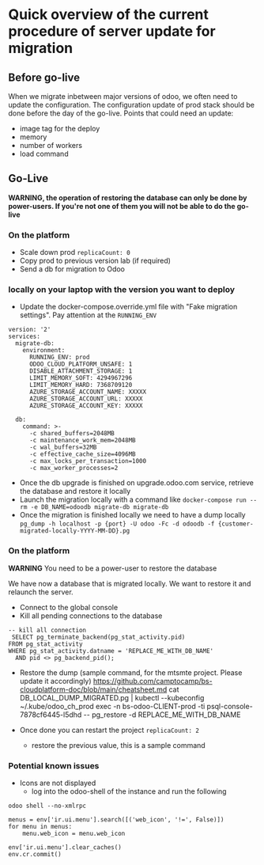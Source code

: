 # Quick overview of the current procedure of server update for migration

## Before go-live

When we migrate inbetween major versions of odoo, we often need to update the configuration.
The configuration update of prod stack should be done before the day of the go-live.
Points that could need an update:
  - image tag for the deploy
  - memory
  - number of workers
  - load command

## Go-Live

**WARNING, the operation of restoring the database can only be done by power-users. If you're not one of them you will
not be able to do the go-live**

### On the platform
- Scale down prod `replicaCount: 0`
- Copy prod to previous version lab (if required)
- Send a db for migration to Odoo

### locally on your laptop with the version you want to deploy
- Update the docker-compose.override.yml file with "Fake migration settings". Pay attention at the `RUNNING_ENV`

```
version: '2'
services:
  migrate-db:
    environment:
      RUNNING_ENV: prod
      ODOO_CLOUD_PLATFORM_UNSAFE: 1
      DISABLE_ATTACHMENT_STORAGE: 1
      LIMIT_MEMORY_SOFT: 4294967296
      LIMIT_MEMORY_HARD: 7368709120
      AZURE_STORAGE_ACCOUNT_NAME: XXXXX
      AZURE_STORAGE_ACCOUNT_URL: XXXXX
      AZURE_STORAGE_ACCOUNT_KEY: XXXXX

  db:
    command: >-
      -c shared_buffers=2048MB
      -c maintenance_work_mem=2048MB
      -c wal_buffers=32MB
      -c effective_cache_size=4096MB
      -c max_locks_per_transaction=1000
      -c max_worker_processes=2
```

- Once the db upgrade is finished on upgrade.odoo.com service, retrieve the database and restore it locally
- Launch the migration locally with a command like `docker-compose run --rm -e DB_NAME=odoodb migrate-db migrate-db`
- Once the migration is finished locally we need to have a dump locally `pg_dump -h localhost -p {port} -U odoo -Fc -d odoodb -f {customer-migrated-locally-YYYY-MM-DD}.pg`

### On the platform

**WARNING** You need to be a power-user to restore the database

We have now a database that is migrated locally. We want to restore it and relaunch the server.

- Connect to the global console
- Kill all pending connections to the database
```
-- kill all connection
 SELECT pg_terminate_backend(pg_stat_activity.pid)
FROM pg_stat_activity
WHERE pg_stat_activity.datname = 'REPLACE_ME_WITH_DB_NAME'
  AND pid <> pg_backend_pid();
```

- Restore the dump (sample command, for the mtsmte project. Please update it accordingly)
https://github.com/camptocamp/bs-cloudplatform-doc/blob/main/cheatsheet.md
cat DB_LOCAL_DUMP_MIGRATED.pg | kubectl --kubeconfig ~/.kube/odoo_ch_prod exec -n bs-odoo-CLIENT-prod -ti psql-console-7878cf6445-l5dhd -- pg_restore -d REPLACE_ME_WITH_DB_NAME

- Once done you can restart the project `replicaCount: 2`
  - restore the previous value, this is a sample command

### Potential known issues

- Icons are not displayed
  - log into the odoo-shell of the instance and run the following

```
odoo shell --no-xmlrpc

menus = env['ir.ui.menu'].search([('web_icon', '!=', False)])
for menu in menus:
    menu.web_icon = menu.web_icon

env['ir.ui.menu'].clear_caches()
env.cr.commit()
```
